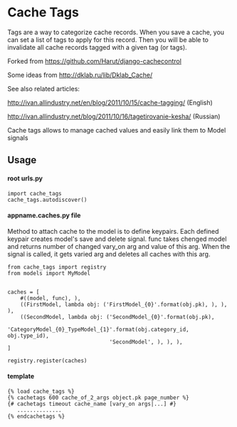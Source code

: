 Cache Tags
============

Tags are a way to categorize cache records.
When you save a cache, you can set a list of tags to apply for this record.
Then you will be able to invalidate all cache records tagged with a given tag (or tags).

Forked from https://github.com/Harut/django-cachecontrol

Some ideas from http://dklab.ru/lib/Dklab_Cache/

See also related articles:

http://ivan.allindustry.net/en/blog/2011/10/15/cache-tagging/ (English)

http://ivan.allindustry.net/blog/2011/10/16/tagetirovanie-kesha/ (Russian)

Cache tags allows to manage cached values and easily link them to Model signals

Usage
-----

#### root urls.py
    import cache_tags
    cache_tags.autodiscover()

#### appname.caches.py file
Method to attach cache to the model is to define keypairs. Each defined keypair
creates model's save and delete signal. func takes chenged model and returns
number of changed vary_on arg and value of this arg. When the signal is called,
it gets varied arg and deletes all caches with this arg.

    from cache_tags import registry
    from models import MyModel


    caches = [
        #((model, func), ),
        ((FirstModel, lambda obj: ('FirstModel_{0}'.format(obj.pk), ), ), ),
        ((SecondModel, lambda obj: ('SecondModel_{0}'.format(obj.pk),
                                    'CategoryModel_{0}_TypeModel_{1}'.format(obj.category_id, obj.type_id),
                                    'SecondModel', ), ), ),
    ]

    registry.register(caches)

#### template
    {% load cache_tags %}
    {% cachetags 600 cache_of_2_args object.pk page_number %}
    {# cachetags timeout cache_name [vary_on args|...] #}
       ..............
    {% endcachetags %}

